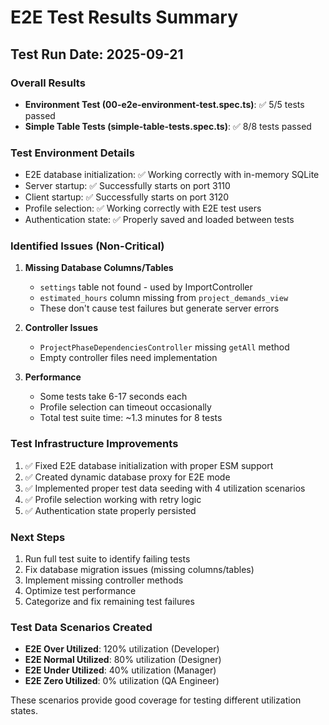 # E2E Test Results Summary

## Test Run Date: 2025-09-21

### Overall Results
- **Environment Test (00-e2e-environment-test.spec.ts)**: ✅ 5/5 tests passed
- **Simple Table Tests (simple-table-tests.spec.ts)**: ✅ 8/8 tests passed

### Test Environment Details
- E2E database initialization: ✅ Working correctly with in-memory SQLite
- Server startup: ✅ Successfully starts on port 3110
- Client startup: ✅ Successfully starts on port 3120
- Profile selection: ✅ Working correctly with E2E test users
- Authentication state: ✅ Properly saved and loaded between tests

### Identified Issues (Non-Critical)

1. **Missing Database Columns/Tables**
   - `settings` table not found - used by ImportController
   - `estimated_hours` column missing from `project_demands_view` 
   - These don't cause test failures but generate server errors

2. **Controller Issues**
   - `ProjectPhaseDependenciesController` missing `getAll` method
   - Empty controller files need implementation

3. **Performance**
   - Some tests take 6-17 seconds each
   - Profile selection can timeout occasionally
   - Total test suite time: ~1.3 minutes for 8 tests

### Test Infrastructure Improvements
1. ✅ Fixed E2E database initialization with proper ESM support
2. ✅ Created dynamic database proxy for E2E mode
3. ✅ Implemented proper test data seeding with 4 utilization scenarios
4. ✅ Profile selection working with retry logic
5. ✅ Authentication state properly persisted

### Next Steps
1. Run full test suite to identify failing tests
2. Fix database migration issues (missing columns/tables)
3. Implement missing controller methods
4. Optimize test performance
5. Categorize and fix remaining test failures

### Test Data Scenarios Created
- **E2E Over Utilized**: 120% utilization (Developer)
- **E2E Normal Utilized**: 80% utilization (Designer)
- **E2E Under Utilized**: 40% utilization (Manager)
- **E2E Zero Utilized**: 0% utilization (QA Engineer)

These scenarios provide good coverage for testing different utilization states.
